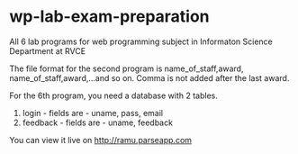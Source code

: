 wp-lab-exam-preparation
=======================

All 6 lab programs for web programming subject in Informaton Science Department at RVCE

The file format for the second program is 
name_of_staff,award,
name_of_staff,award,...and so on. Comma is not added after the last award.

For the 6th program, you need a database with 2 tables.
1. login - fields are - uname, pass, email
2. feedback - fields are - uname, feedback

You can view it live on http://ramu.parseapp.com

